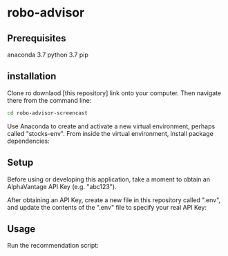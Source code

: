 # robo-advisor

## Prerequisites 
anaconda 3.7
python 3.7
pip


## installation

Clone ro downlaod [this repository] link onto your computer. Then navigate there from the command line:

```sh
cd robo-advisor-screencast
```

Use Anaconda to create and activate a new virtual environment, perhaps called "stocks-env". From inside the virtual environment, install package dependencies:


## Setup

Before using or developing this application, take a moment to obtain an AlphaVantage API Key (e.g. "abc123").

After obtaining an API Key, create a new file in this repository called ".env", and update the contents of the ".env" file to specify your real API Key:

## Usage

Run the recommendation script:

